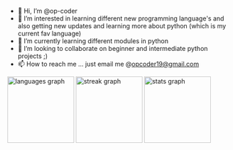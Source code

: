 - 👋 Hi, I’m @op-coder
- 👀 I’m interested in learning different new programming language's and also getting new updates and learning more about python (which is my current fav language)
- 🌱 I’m currently learning different modules in python
- 💞️ I’m looking to collaborate on beginner and intermediate python projects ;)
- 📫 How to reach me ... just email me @opcoder19@gmail.com

<!---
nagu-op/nagu-op is a ✨ special ✨ repository because its `README.md` (this file) appears on your GitHub profile.
You can click the Preview link to take a look at your changes.
--->
<div align="left">
  <img src="https://github-readme-stats.vercel.app/api/top-langs?username=nagu-op&locale=en&hide_title=false&layout=compact&card_width=320&langs_count=5&theme=midnight-purple&hide_border=true&order=2" height="150" alt="languages graph"  />
  <img src="https://streak-stats.demolab.com?user=nagu-op&locale=en&mode=daily&theme=midnight-purple&hide_border=true&border_radius=5&date_format=j M[ Y]&order=3" height="150" alt="streak graph"  />
  <img src="https://github-readme-stats.vercel.app/api?username=nagu-op&hide_title=false&hide_rank=true&show_icons=true&include_all_commits=true&count_private=true&disable_animations=false&theme=midnight-purple&locale=en&hide_border=true&order=1" height="150" alt="stats graph"  />
</div>
